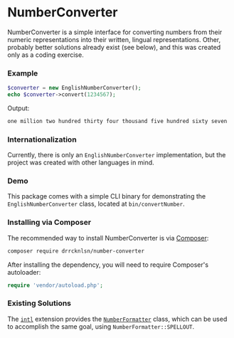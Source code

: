 NumberConverter
===============

NumberConverter is a simple interface for converting numbers from their numeric
representations into their written, lingual representations. Other, probably
better solutions already exist (see below), and this was created only as a
coding exercise.

### Example

```php
$converter = new EnglishNumberConverter();
echo $converter->convert(1234567);
```

Output:

```bash
one million two hundred thirty four thousand five hundred sixty seven
```

### Internationalization

Currently, there is only an `EnglishNumberConverter` implementation, but the
project was created with other languages in mind.

### Demo

This package comes with a simple CLI binary for demonstrating the
`EnglishNumberConverter` class, located at `bin/convertNumber`.

### Installing via Composer

The recommended way to install NumberConverter is via [Composer](https://getcomposer.org/doc/00-intro.md):

```bash
composer require drrcknlsn/number-converter
```

After installing the dependency, you will need to require Composer's autoloader:

```php
require 'vendor/autoload.php';
```

### Existing Solutions

The [`intl`](http://php.net/manual/en/book.intl.php) extension provides the [`NumberFormatter`](http://php.net/manual/en/class.numberformatter.php)
class, which can be used to accomplish the same goal, using `NumberFormatter::SPELLOUT`.
